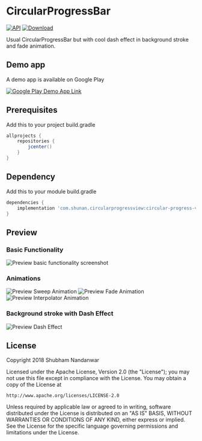 # CircularProgressBar
[![API](https://img.shields.io/badge/API-15%2B-brightgreen.svg?style=flat)](https://android-arsenal.com/api?level=16)
[![Download](https://img.shields.io/badge/download-1.1.0-brightgreen.svg?style=flat) ](https://bintray.com/shubhamnandanwar9776/CircularProgressView/circular-progress-view/1.1.0)

Usual CircularProgressBar but with cool dash effect in background stroke and fade animation.

## Demo app
A demo app is available on Google Play

[![Google Play Demo App Link](https://raw.githubusercontent.com/shubhamnandanwar/CircularProgressView/master/art/google_play_badge.png)](https://play.google.com/store/apps/details?id=com.shunan.circularprogressview)

## Prerequisites
Add this to your project build.gradle
``` gradle
allprojects {
    repositories {
        jcenter()
    }
}
```
## Dependency
Add this to your module build.gradle

``` gradle
dependencies {
    implementation 'com.shunan.circularprogressview:circular-progress-view:1.1.0'
}
```

## Preview
### Basic Functionality
![Preview basic functionality screenshot](https://raw.githubusercontent.com/shubhamnandanwar/CircularProgressView/master/art/basic_functionality.gif)

### Animations
![Preview Sweep Animation](https://raw.githubusercontent.com/shubhamnandanwar/CircularProgressView/master/art/sweep_animation.gif)  ![Preview Fade Animation](https://raw.githubusercontent.com/shubhamnandanwar/CircularProgressView/master/art/fade_animation.gif) 
![Preview Interpolator Animation](https://raw.githubusercontent.com/shubhamnandanwar/CircularProgressView/master/art/interpolator-animation.gif)

### Background stroke with Dash Effect
![Preview Dash Effect](https://raw.githubusercontent.com/shubhamnandanwar/CircularProgressView/master/art/dash_effect.gif)

License
----
Copyright 2018 Shubham Nandanwar

   Licensed under the Apache License, Version 2.0 (the "License");
   you may not use this file except in compliance with the License.
   You may obtain a copy of the License at

    http://www.apache.org/licenses/LICENSE-2.0

   Unless required by applicable law or agreed to in writing, software
   distributed under the License is distributed on an "AS IS" BASIS,
   WITHOUT WARRANTIES OR CONDITIONS OF ANY KIND, either express or implied.
   See the License for the specific language governing permissions and
   limitations under the License.

